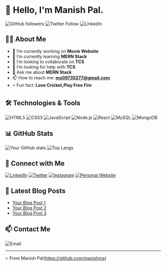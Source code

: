 # 👋 Hello, I'm Manish Pal.

![GitHub followers](https://img.shields.io/github/followers/manishms?style=social)
![Twitter Follow](https://img.shields.io/twitter/follow/yourusername?style=social)
![LinkedIn](https://img.shields.io/badge/LinkedIn-Connect-blue?logo=linkedin)

## 👨‍💻 About Me
- 🔭 I’m currently working on **Movie Website**
- 🌱 I’m currently learning **MERN Stack**
- 👯 I’m looking to collaborate on **TCS**
- 🤔 I’m looking for help with **TCS**
- 💬 Ask me about **MERN Stack**
- 📫 How to reach me: **ms09735277@gmail.com**
- ⚡ Fun fact: **Love Cricket,Play Free Fire**

## 🛠️ Technologies & Tools
![HTML5](https://img.shields.io/badge/html5-%23E34F26.svg?style=for-the-badge&logo=html5&logoColor=white)
![CSS3](https://img.shields.io/badge/css3-%231572B6.svg?style=for-the-badge&logo=css3&logoColor=white)
![JavaScript](https://img.shields.io/badge/javascript-%23323330.svg?style=for-the-badge&logo=javascript&logoColor=%23F7DF1E)
![Node.js](https://img.shields.io/badge/node.js-%2343853D.svg?style=for-the-badge&logo=node.js&logoColor=white)
![React](https://img.shields.io/badge/react-%2320232a.svg?style=for-the-badge&logo=react&logoColor=%2361DAFB)
![MySQL](https://img.shields.io/badge/mysql-%2300f.svg?style=for-the-badge&logo=mysql&logoColor=white)
![MongoDB](https://img.shields.io/badge/mongodb-%2347A248.svg?style=for-the-badge&logo=mongodb&logoColor=white)



## 📊 GitHub Stats
![Your GitHub stats](https://github-readme-stats.vercel.app/api?username=manishms-com&show_icons=true&theme=radical)
![Top Langs](https://github-readme-stats.vercel.app/api/top-langs/?username=yourusername&layout=compact&theme=radical)

## 🔗 Connect with Me
[![LinkedIn](https://img.shields.io/badge/LinkedIn-Connect-blue?style=flat&logo=linkedin)](https://linkedin.com/in/yourusername)
[![Twitter](https://img.shields.io/badge/Twitter-Follow-blue?style=flat&logo=twitter)](https://twitter.com/yourusername)
[![Instagram](https://img.shields.io/badge/Instagram-Follow-red?style=flat&logo=instagram)](https://instagram.com/yourusername)
[![Personal Website](https://img.shields.io/badge/Website-Visit-orange?style=flat&logo=google-chrome)](https://yourwebsite.com)

## 📝 Latest Blog Posts
<!-- BLOG-POST-LIST:START -->
- [Your Blog Post 1](https://yourblog.com/post1)
- [Your Blog Post 2](https://yourblog.com/post2)
- [Your Blog Post 3](https://yourblog.com/post3)
<!-- BLOG-POST-LIST:END -->

## 📫 Contact Me
![Email](https://img.shields.io/badge/Email-ms09735277@gmail.com-red?style=flat&logo=gmail)

---

⭐️ From Manish Pal(https://github.com/manishms)
